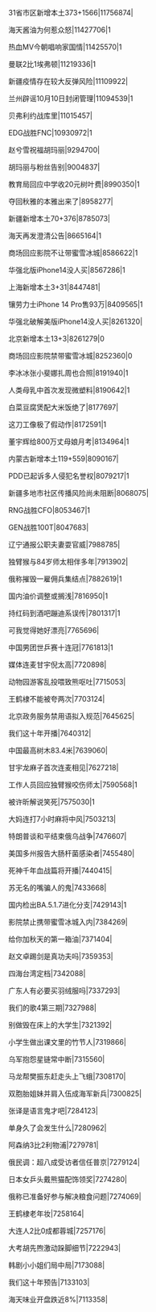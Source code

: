 31省市区新增本土373+1566|11756874|

海天酱油为何惹众怒|11427706|1

热血MV今朝唱响家国情|11425570|1

曼联2比1埃弗顿|11219336|1

新疆疫情存在较大反弹风险|11109922|

兰州辟谣10月10日封闭管理|11094539|1

贝弗利约战库里|11015457|

EDG战胜FNC|10930972|1

赵兮雪祝福胡玛丽|9294700|

胡玛丽与粉丝告别|9004837|

教育局回应中学收20元树叶费|8990350|1

夺回秋雅的本雅出来了|8958277|

新疆新增本土70+376|8785073|

海天再发澄清公告|8665164|1

商场回应影院不让带蜜雪冰城|8586622|1

华强北版iPhone14没人买|8567286|1

上海新增本土3+31|8447481|

镶劳力士iPhone 14 Pro售93万|8409565|1

华强北破解美版iPhone14没人买|8261320|

北京新增本土13+3|8261279|0

商场回应影院禁带蜜雪冰城|8252360|0

李冰冰张小斐娜扎周也合照|8191940|1

人类母乳中首次发现微塑料|8190642|1

白菜豆腐煲配大米饭绝了|8177697|

这刀工像极了假动作|8172591|1

董宇辉给800万丈母娘月考|8134964|1

内蒙古新增本土119+559|8090167|

PDD已起诉多人侵犯名誉权|8079217|1

新疆多地市社区传播风险尚未阻断|8068075|

RNG战胜CFO|8053467|1

GEN战胜100T|8047683|

辽宁通报公职夫妻耍官威|7988785|

独臂猴与84岁师太相伴多年|7913902|

俄称摧毁一雇佣兵集结点|7882619|1

国内油价调整或搁浅|7816950|1

持红码到酒吧蹦迪系误传|7801317|1

可我觉得她好漂亮|7765696|

中国男团世乒赛十连冠|7761813|1

媒体连麦甘宇倪太高|7720898|

动物园游客乱投喂致熊呕吐|7715053|

王鹤棣不能被夸两次|7703124|

北京政务服务禁用语拟入规范|7645625|

我们这十年开播|7640312|

中国最高树木83.4米|7639060|

甘宇龙麻子首次连麦相见|7627218|

工作人员回应独臂猴咬伤师太|7590568|1

被许昕解说笑死|7575030|1

大妈连打7小时麻将中风|7503213|

特朗普谈和平结束俄乌战争|7476607|

美国多州报告大肠杆菌感染者|7455480|

死神千年血战篇将开播|7440415|

苏无名的嘴骗人的鬼|7433668|

国内检出BA.5.1.7进化分支|7429143|1

影院禁止携带蜜雪冰城入内|7384269|

给你加秋天的第一箱油|7371404|

赵文卓踢剑是真功夫吗|7359353|

四海台湾定档|7342088|

广东人有必要买羽绒服吗|7337293|

我们的歌4第三期|7327988|

别做毁在床上的大学生|7321392|

小学生做出课文里的竹节人|7319866|

乌军抱怨星链常中断|7315560|

马龙帮樊振东赶走头上飞蛾|7308170|

双胞胎姐妹并肩入伍成海军新兵|7300825|

张译是语言鬼才吧|7284123|

单身久了会发生什么|7280962|

阿森纳3比2利物浦|7279781|

俄民调：超八成受访者信任普京|7279124|

日本女乒头戴熊猫配饰领奖|7274280|

俄称已准备好参与解决粮食问题|7274069|

王鹤棣老年妆|7258164|

大连人2比0成都蓉城|7257176|

大考胡先煦激动跺脚细节|7222943|

韩剧小小姐们局中局|7173088|

我们这十年预告|7133103|

海天味业开盘跌近8%|7113358|

